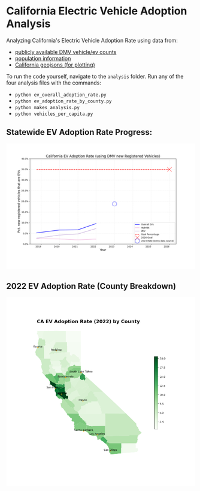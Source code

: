 # California Electric Vehicle Adoption Analysis
Analyzing California's Electric Vehicle Adoption Rate using data from:
* [publicly available DMV vehicle/ev counts](https://data.ca.gov/dataset/vehicle-fuel-type-count-by-zip-code)
* [population information](https://www.california-demographics.com/zip_codes_by_population)
* [California geojsons (for plotting)](https://gis.data.ca.gov/)

To run the code yourself, navigate to the `analysis` folder. Run any of the four analysis files with the commands:
* `python ev_overall_adoption_rate.py`
* `python ev_adoption_rate_by_county.py`
* `python makes_analysis.py`
* `python vehicles_per_capita.py`

## Statewide EV Adoption Rate Progress:

![Overall EV Progress](/pics/overall_ev_progress_2.png)

## 2022 EV Adoption Rate (County Breakdown)

![County EV Adoption Rate](/pics/ev_rate_2022_3.png)

